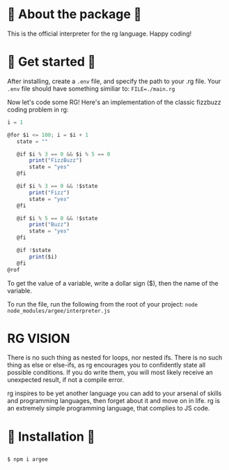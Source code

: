 <h1>
 📘 About the package 📘
</h1>
This is the official interpreter for the rg language.
Happy coding!

<h1>
 💙 Get started 💙
</h1>

After installing, create a `.env` file, and specify the path to your .rg file.
Your `.env` file should have something similiar to:
`FILE=./main.rg`
<br>

Now let's code some RG!
Here's an implementation of the classic fizzbuzz coding problem in rg:

```js
i = 1

@for $i <= 100; i = $i + 1
   state = ""

   @if $i % 3 == 0 && $i % 5 == 0
       print("FizzBuzz")
       state = "yes"
   @fi

   @if $i % 3 == 0 && !$state
       print("Fizz")
       state = "yes"
   @fi

   @if $i % 5 == 0 && !$state
       print("Buzz")
       state = "yes"
   @fi

   @if !$state
       print($i)
   @fi
@rof
```

To get the value of a variable, write a dollar sign ($), then the name of the variable.

To run the file, run the following from the root of your project: `node node_modules/argee/interpreter.js`

<h1> 
 RG VISION
</h1>

There is no such thing as nested for loops, nor nested ifs.
There is no such thing as else or else-ifs, as rg encourages you to confidently state all possible conditions.
If you do write them, you will most likely receive an unexpected result, if not a compile error.

rg inspires to be yet another language you can add to your arsenal of skills and programming languages, then forget about it and move on in life.
rg is an extremely simple programming language, that complies to JS code.

<h1>

💎 Installation 💎

</h1>

```
$ npm i argee
```
